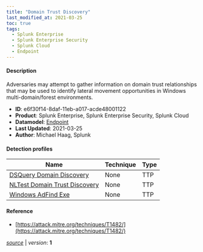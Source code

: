 ```yaml
---
title: "Domain Trust Discovery"
last_modified_at: 2021-03-25
toc: true
tags:
  - Splunk Enterprise
  - Splunk Enterprise Security
  - Splunk Cloud
  - Endpoint
---
```


#### Description

Adversaries may attempt to gather information on domain trust relationships that may be used to identify lateral movement opportunities in Windows multi-domain/forest environments.

- **ID**: e6f30f14-8daf-11eb-a017-acde48001122
- **Product**: Splunk Enterprise, Splunk Enterprise Security, Splunk Cloud
- **Datamodel**: [Endpoint](https://docs.splunk.com/Documentation/CIM/latest/User/Endpoint)
- **Last Updated**: 2021-03-25
- **Author**: Michael Haag, Splunk

#### Detection profiles

| Name        | Technique   | Type         |
| ----------- | ----------- |--------------|
| [DSQuery Domain Discovery](/endpoint/dsquery_domain_discovery/) | None | TTP |
| [NLTest Domain Trust Discovery](/endpoint/nltest_domain_trust_discovery/) | None | TTP |
| [Windows AdFind Exe](/endpoint/windows_adfind_exe/) | None | TTP |

#### Reference

* [https://attack.mitre.org/techniques/T1482/](https://attack.mitre.org/techniques/T1482/)



[_source_](https://github.com/splunk/security_content/tree/develop/stories/domain_trust_discovery.yml) | _version_: **1**